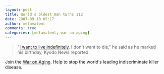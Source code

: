 ```yaml
---
layout: post
title: World's oldest man turns 112
date: 2007-09-18 09:17
author: metavalent
comments: true
categories: [metavalent, war on aging]
---
```

<blockquote>"<a href="http://news.yahoo.com/s/afp/20070918/lf_afp/lifestylejapansenior">I want to live indefinitely</a>. I don't want to die," he said as he marked his birthday, Kyodo News reported.</blockquote>

Join the <a href="http://sens.org/">War on Aging</a>. Help to stop the world's leading indiscriminate killer disease.
